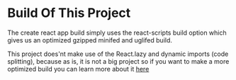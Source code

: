 # Build Of This Project

The create react app build simply uses the react-scripts build option
which gives us an optimized gzipped minifed and uglifed build.

This project does'nt make use of the React.lazy and dynamic imports
(code splitting), because as is, it is not a big project so if you
want to make a more optimized build you can learn more about it
[here](https://reactjs.org/docs/code-splitting.html)
